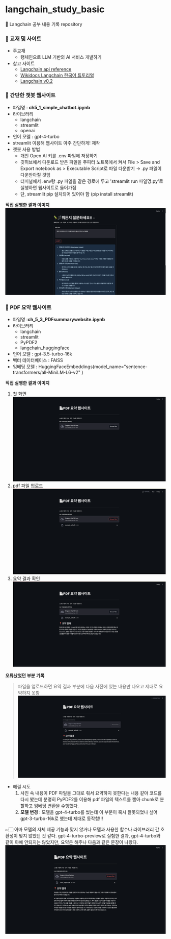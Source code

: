 # langchain_study_basic
🌼 Langchain 공부 내용 기록 repository

### 📍 교재 및 사이트 
- 주교재
    - 랭체인으로 LLM 기반의 AI 서비스 개발하기
- 참고 사이트
    - [Langchain api reference ](https://api.python.langchain.com/en/latest/langchain_api_reference.html)
    - [Wikidocs Langchain 한국어 튜토리얼](https://wikidocs.net/book/14314)
    - [Langchain v0.2](https://python.langchain.com/v0.2/docs/versions/v0_2/)

### 📍 간단한 챗봇 웹사이트 
- 파일명 : **ch5_1_simple_chatbot.ipynb**
- 라이브러리 
    - langchain
    - streamlit
    - openai
- 언어 모델 : gpt-4-turbo
- streamlit 이용해 웹사이트 아주 간단하게! 제작
- 챗봇 사용 방법
    - 개인 Open AI 키를 .env 파일에 저장하기 
    - 깃허브에서 다운로드 받은 파일을 주피터 노트북에서 켜서 File > Save and Export notebook as > Executable Script로 파일 다운받기 → .py 파일이 다운받아질 것임 
    - 터미널에서 .env랑 .py 파일을 같은 경로에 두고 'streamlit run 파일명.py'로 실행하면 웹사이트로 들어가짐 
    - 단, streamlit pip 설치되어 있어야 함 (pip install streamlit)

**직접 실행한 결과 이미지**
![image](./images/simple_chatbot_ex.png)

### 📍 PDF 요약 웹사이트 
- 파일명 :**ch_5_3_PDFsummarywebsite.ipynb**
- 라이브러리
    - langchain
    - streamlit
    - PyPDF2
    - langchain_huggingface
- 언어 모델 : gpt-3.5-turbo-16k
- 벡터 데이터베이스 : FAISS
- 임베딩 모델 : HuggingFaceEmbeddings(model_name="sentence-transformers/all-MiniLM-L6-v2"
)

**직접 실행한 결과 이미지**
1. 첫 화면
![image](./images/pdf_summary_0.png)
2. pdf 파일 업로드 
![image](./images/pdf_summary_1.png)
3. 요약 결과 확인 
![image](./images/pdf_summary_final.png)

**오류났었던 부분 기록**
> 파일을 업로드하면 요약 결과 부분에 다음 사진에 있는 내용만 나오고 제대로 요약하지 못함
![image](./images/pdf_summary_problem.png)

- 해결 시도 
    1. 사진 속 내용이 PDF 파일을 그대로 줘서 요약하지 못한다는 내용 같아 코드를 다시 봤는데 분명히 PyPDF2를 이용해 pdf 파일의 텍스트를 뽑아 chunk로 분할하고 임베딩 변환을 수행했다. 
    2. **모델 변경** : 모델을 gpt-4-turbo를 썼는데 이 부분이 혹시 잘못되었나 싶어 gpt-3-turbo-16k로 했는데 제대로 동작함!!!

👉🏻 아마 모델의 자체 제공 기능과 맞지 않거나 모델과 사용한 함수나 라이브러리 간 호환성이 맞지 않았던 것 같다. gpt-4-turbo-preview로 실험한 결과, gpt-4-turbo와 같이 아예 안되지는 않았지만, 요약은 해주나 다음과 같은 문장이 나왔다. 
![image](./images/pdf_summary_problem_test.png)